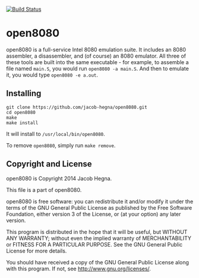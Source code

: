 [![Build Status](https://travis-ci.org/jacob-hegna/open8080.svg?branch=master)](https://travis-ci.org/jacob-hegna/open8080)
# open8080
open8080 is a full-service Intel 8080 emulation suite.  It includes an 8080 assembler, a disassembler, and (of course) an 8080 emulator.  All three of these tools are built into the same executable - for example, to assemble a file named `main.S`, you would run `open8080 -a main.S`.  And then to emulate it, you would type `open8080 -e a.out`.

## Installing
```
git clone https://github.com/jacob-hegna/open8080.git
cd open8080
make
make install
```

It will install to `/usr/local/bin/open8080`.

To remove `open8080`, simply run `make remove`.

## Copyright and License
open8080 is Copyright 2014 Jacob Hegna.

This file is a part of open8080.

open8080 is free software: you can redistribute it and/or modify it under the terms of the GNU General Public License as published by the Free Software Foundation, either version 3 of the License, or (at your option) any later version.

This program is distributed in the hope that it will be useful, but WITHOUT ANY WARRANTY; without even the implied warranty of MERCHANTABILITY or FITNESS FOR A PARTICULAR PURPOSE.  See the GNU General Public License for more details.

You should have received a copy of the GNU General Public License along with this program.  If not, see <http://www.gnu.org/licenses/>.

